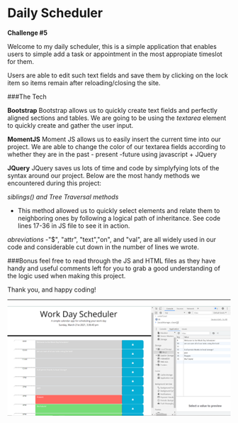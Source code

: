 # Daily Scheduler
**Challenge #5**

Welcome to my daily scheduler, this is a simple application that enables users to simple add a task or appointment in the most appropiate timeslot for them. 

Users are able to edit such text fields and save them by clicking on the lock item so items remain after reloading/closing the site.

###The Tech

**Bootstrap**
Bootstrap allows us to quickly create text fields and perfectly aligned sections and tables. We are going to be using the *textarea* element to quickly create and gather the user input.

**MomentJS**
Moment JS allows us to easily insert the current time into our project. We are able to change the color of our textarea fields according to whether they are in the past - present -future using javascript + JQuery


**JQuery**
JQuery saves us lots of time and code by simplyfying lots of the syntax around our project. Below are the most handy methods we encountered during this project:

*siblings() and Tree Traversal methods* 
- This method allowed us to quickly select elements and relate them to neighboring ones by following a logical path of inheritance. See code lines 17-36 in JS file to see it in action.

*abreviations*
-"$", "attr", "text","on", and "val", are all widely used in our code and considerable cut down in the number of lines we wrote.

###Bonus
feel free to read through the JS and HTML files as they have handy and useful comments left for you to grab a good understanding of the logic used when making this project.

Thank you, and happy coding!
___________________________

![screenshot](./Assets/images/screenshot2.PNG)

